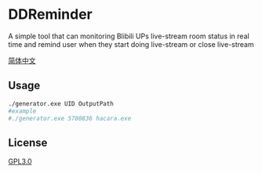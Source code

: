 # DDReminder
A simple tool that can monitoring Blibili UPs live-stream room status in real time and remind user when they start doing live-stream or close live-stream

[简体中文](readme.zh-CN.md)

## Usage
```sh
./generator.exe UID OutputPath
#example
#./generator.exe 5780836 hacara.exe
```

## License
[GPL3.0](LICENSE)

